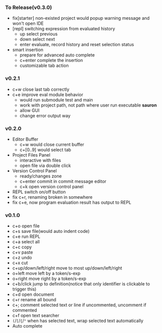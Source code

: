 ### To Release(v0.3.0)

* fix[starter] non-existed project would popup warning message and won't open IDE
* [repl] switching expression from evaluated history
    * up select previous
    * down select next
    * enter evaluate, record history and reset selection status
* smart insertion
    * prepare for advanced auto complete
    * c+enter complete the insertion
    * customizable tab action

### v0.2.1

* c+w close last tab correctly
* c+e improve eval module behavior
    * would run submodule test and main
    * work with project path, not path where user run executable **sauron**
    * allow GUI
    * change error output way

### v0.2.0

* Editor Buffer
    * c+w would close current buffer
    * c+[0..9] would select tab
* Project Files Panel
    * interactive with files
    * open file via double click
* Version Control Panel
    * ready/changes zone
    * c+enter commit in commit message editor
    * c+k open version control panel
* REPL switch on/off button
* fix c+r, renaming broken in somewhere
* fix c+e, now program evaluation result has output to REPL

### v0.1.0

* c+o open file
* c+s save file(would auto indent code)
* c+e run REPL
* c+a select all
* c+c copy
* c+v paste
* c+z undo
* c+x cut
* c+up/down/left/right move to most up/down/left/right
* o+left move left by a token/s-exp
* o+right move right by a token/s-exp
* c+b/click jump to definition(notice that only identifier is clickable to trigger this)
* c+d open document
* c+r rename all bound
* c+; comment selected text or line if uncommented, uncomment if commented
* c+f open text searcher
* `(`/`[`/`{`/`"` when has selected text, wrap selected text automatically
* Auto complete
